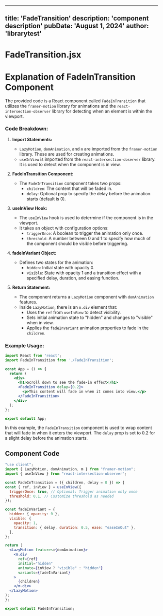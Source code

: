 ---
  title: 'FadeTransition'
  description: 'component description'
  pubDate: 'August 1, 2024'
  author: 'librarytest'
  ---
  
  
  
  # FadeTransition.jsx
  # Explanation of FadeInTransition Component

The provided code is a React component called `FadeInTransition` that utilizes the `framer-motion` library for animations and the `react-intersection-observer` library for detecting when an element is within the viewport.

### Code Breakdown:

1. **Import Statements:**
   - `LazyMotion`, `domAnimation`, and `m` are imported from the `framer-motion` library. These are used for creating animations.
   - `useInView` is imported from the `react-intersection-observer` library. It is used to detect when the component is in view.

2. **FadeInTransition Component:**
   - The `FadeInTransition` component takes two props:
     - `children`: The content that will be faded in.
     - `delay`: Optional prop to specify the delay before the animation starts (default is 0).

3. **useInView Hook:**
   - The `useInView` hook is used to determine if the component is in the viewport.
   - It takes an object with configuration options:
     - `triggerOnce`: A boolean to trigger the animation only once.
     - `threshold`: A number between 0 and 1 to specify how much of the component should be visible before triggering.

4. **fadeInVariant Object:**
   - Defines two states for the animation:
     - `hidden`: Initial state with opacity 0.
     - `visible`: State with opacity 1 and a transition effect with a specified delay, duration, and easing function.

5. **Return Statement:**
   - The component returns a `LazyMotion` component with `domAnimation` features.
   - Inside `LazyMotion`, there is an `m.div` element that:
     - Uses the `ref` from `useInView` to detect visibility.
     - Sets initial animation state to "hidden" and changes to "visible" when in view.
     - Applies the `fadeInVariant` animation properties to fade in the `children`.

### Example Usage:

```jsx
import React from 'react';
import FadeInTransition from './FadeInTransition';

const App = () => {
  return (
    <div>
      <h1>Scroll down to see the fade-in effect</h1>
      <FadeInTransition delay={0.2}>
        <p>This content will fade in when it comes into view.</p>
      </FadeInTransition>
    </div>
  );
};

export default App;
```

In this example, the `FadeInTransition` component is used to wrap content that will fade in when it enters the viewport. The `delay` prop is set to 0.2 for a slight delay before the animation starts.
  
  ## Component Code
  ```jsx
  "use client";
import { LazyMotion, domAnimation, m } from "framer-motion";
import { useInView } from "react-intersection-observer";

const FadeInTransition = ({ children, delay = 0 }) => {
  const { ref, inView } = useInView({
    triggerOnce: true, // Optional: Trigger animation only once
    threshold: 0.1, // Customize threshold as needed
  });

  const fadeInVariant = {
    hidden: { opacity: 0 },
    visible: {
      opacity: 1,
      transition: { delay, duration: 0.5, ease: "easeInOut" },
    },
  };

  return (
    <LazyMotion features={domAnimation}>
      <m.div
        ref={ref}
        initial="hidden"
        animate={inView ? "visible" : "hidden"}
        variants={fadeInVariant}
      >
        {children}
      </m.div>
    </LazyMotion>
  );
};

export default FadeInTransition;
  ```
  